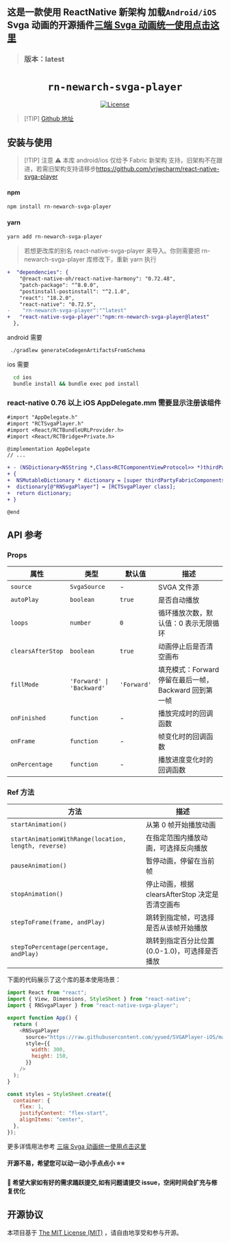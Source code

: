 ## **这是一款使用 ReactNative 新架构 加载`Android/iOS` Svga 动画的开源插件**[三端 Svga 动画统一使用点击这里](https://github.com/yrjwcharm/react-native-ohos/tree/feature/rnoh/svgaplayer)

> ### 版本：latest

<p align="center">
  <h1 align="center"> <code>rn-newarch-svga-player</code> </h1>
</p>
<p align="center">
    <a href="https://github.com/wonday/react-native-pdf/blob/master/LICENSE">
        <img src="https://img.shields.io/badge/license-MIT-green.svg" alt="License" />
    </a>
</p>

> [!TIP] [Github 地址](https://github.com/yrjwcharm/rn-newarch-svga-player)

## 安装与使用

> [!TIP] 注意 ⚠️ 本库 android/ios 仅给予 Fabric 新架构 支持，旧架构不在跟进，若需旧架构支持请移步<https://github.com/yrjwcharm/react-native-svga-player>

#### **npm**

```bash
npm install rn-newarch-svga-player
```

#### **yarn**

```bash
yarn add rn-newarch-svga-player

```

> 若想更改库的别名 react-native-svga-player 来导入。你则需要把 rn-newarch-svga-player 库修改下，重新 yarn 执行

```diff
+  "dependencies": {
    "@react-native-oh/react-native-harmony": "0.72.48",
    "patch-package": "^8.0.0",
    "postinstall-postinstall": "^2.1.0",
    "react": "18.2.0",
    "react-native": "0.72.5",
-    "rn-newarch-svga-player":"^latest"
+   "react-native-svga-player":"npm:rn-newarch-svga-player@latest"
  },
```

android 需要

```bash
 ./gradlew generateCodegenArtifactsFromSchema
```

ios 需要

```bash
  cd ios
  bundle install && bundle exec pod install
```

### react-native 0.76 以上 iOS AppDelegate.mm 需要显示注册该组件

```diff
#import "AppDelegate.h"
#import "RCTSvgaPlayer.h"
#import <React/RCTBundleURLProvider.h>
#import <React/RCTBridge+Private.h>

@implementation AppDelegate
// ...

+ - (NSDictionary<NSString *,Class<RCTComponentViewProtocol>> *)thirdPartyFabricComponents
+ {
+  NSMutableDictionary * dictionary = [super thirdPartyFabricComponents].mutableCopy;
+  dictionary[@"RNSvgaPlayer"] = [RCTSvgaPlayer class];
+  return dictionary;
+ }

@end
```

## API 参考

### Props

| 属性              | 类型                      | 默认值      | 描述                                                  |
| ----------------- | ------------------------- | ----------- | ----------------------------------------------------- |
| `source`          | `SvgaSource`              | -           | SVGA 文件源                                           |
| `autoPlay`        | `boolean`                 | `true`      | 是否自动播放                                          |
| `loops`           | `number`                  | `0`         | 循环播放次数，默认值：0 表示无限循环                  |
| `clearsAfterStop` | `boolean`                 | `true`      | 动画停止后是否清空画布                                |
| `fillMode`        | `'Forward' \| 'Backward'` | `'Forward'` | 填充模式：Forward 停留在最后一帧，Backward 回到第一帧 |
| `onFinished`      | `function`                | -           | 播放完成时的回调函数                                  |
| `onFrame`         | `function`                | -           | 帧变化时的回调函数                                    |
| `onPercentage`    | `function`                | -           | 播放进度变化时的回调函数                              |

### Ref 方法

| 方法                                                 | 描述                                            |
| ---------------------------------------------------- | ----------------------------------------------- |
| `startAnimation()`                                   | 从第 0 帧开始播放动画                           |
| `startAnimationWithRange(location, length, reverse)` | 在指定范围内播放动画，可选择反向播放            |
| `pauseAnimation()`                                   | 暂停动画，停留在当前帧                          |
| `stopAnimation()`                                    | 停止动画，根据 clearsAfterStop 决定是否清空画布 |
| `stepToFrame(frame, andPlay)`                        | 跳转到指定帧，可选择是否从该帧开始播放          |
| `stepToPercentage(percentage, andPlay)`              | 跳转到指定百分比位置 (0.0-1.0)，可选择是否播放  |

下面的代码展示了这个库的基本使用场景：

```js
import React from "react";
import { View, Dimensions, StyleSheet } from "react-native";
import { RNSvgaPlayer } from "react-native-svga-player";

export function App() {
  return (
    <RNSvgaPlayer
      source="https://raw.githubusercontent.com/yyued/SVGAPlayer-iOS/master/SVGAPlayer/Samples/Goddess.svga"
      style={{
        width: 300,
        height: 150,
      }}
    />
  );
}

const styles = StyleSheet.create({
  container: {
    flex: 1,
    justifyContent: "flex-start",
    alignItems: "center",
  },
});
```

更多详情用法参考 [三端 Svga 动画统一使用点击这里](https://github.com/yrjwcharm/react-native-ohos/tree/feature/rnoh/svgaplayer)

#### 开源不易，希望您可以动一动小手点点小 ⭐⭐

#### 👴 希望大家如有好的需求踊跃提交,如有问题请提交 issue，空闲时间会扩充与修复优化

## 开源协议

本项目基于 [The MIT License (MIT)](https://github.com/yrjwcharm/react-native-ohos-svgaplayer/blob/master/LICENSE) ，请自由地享受和参与开源。

